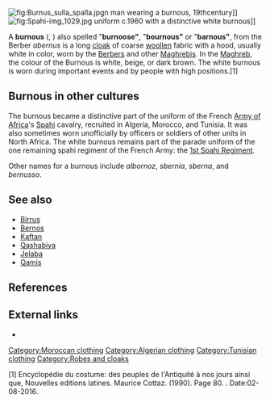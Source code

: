 ![](Burnus_sulla_spalla.jpg "fig:Burnus_sulla_spalla.jpg")n man wearing
a burnous, 19thcentury\]\]
![](Spahi-img_1029.jpg "fig:Spahi-img_1029.jpg") uniform c.1960 with a
distinctive white burnous\]\]

A **burnous** (, ) also spelled "**burnoose"**, "**bournous"** or
"**barnous"**, from the Berber *abernus* is a long
[cloak](cloak "wikilink") of coarse [woollen](wool "wikilink") fabric
with a hood, usually white in color, worn by the
[Berbers](Berbers "wikilink") and other
[Maghrebis](Maghrebis "wikilink"). In the [Maghreb](Maghreb "wikilink"),
the colour of the Burnous is white, beige, or dark brown. The white
burnous is worn during important events and by people with high
positions.[1]

## Burnous in other cultures

The burnous became a distinctive part of the uniform of the French [Army
of Africa](Army_of_Africa_(France) "wikilink")'s
[Spahi](Spahi "wikilink") cavalry, recruited in Algeria, Morocco, and
Tunisia. It was also sometimes worn unofficially by officers or soldiers
of other units in North Africa. The white burnous remains part of the
parade uniform of the one remaining spahi regiment of the French Army:
the [1st Spahi Regiment](1st_Spahi_Regiment "wikilink").

Other names for a burnous include *albornoz*, *sbernia*, *sberna*, and
*bernusso*.

## See also

-   [Birrus](Birrus "wikilink")
-   [Bernos](Bernos "wikilink")
-   [Kaftan](Kaftan "wikilink")
-   [Qashabiya](Qashabiya "wikilink")
-   [Jelaba](Jellabiya "wikilink")
-   [Qamis](Qamis "wikilink")

## References

## External links

-

[Category:Moroccan clothing](Category:Moroccan_clothing "wikilink")
[Category:Algerian clothing](Category:Algerian_clothing "wikilink")
[Category:Tunisian clothing](Category:Tunisian_clothing "wikilink")
[Category:Robes and cloaks](Category:Robes_and_cloaks "wikilink")

[1] Encyclopédie du costume: des peuples de l'Antiquité à nos jours
ainsi que, Nouvelles editions latines. Maurice Cottaz. (1990). Page 80.
. Date:02-08-2016.